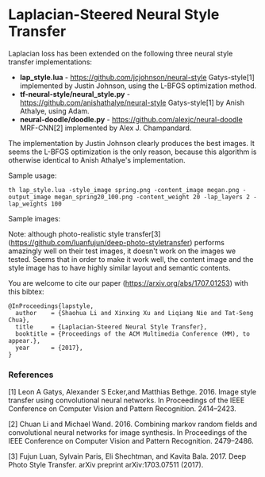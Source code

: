 # Laplacian-Steered Neural Style Transfer

Laplacian loss has been extended on the following three neural style transfer implementations: 

* **lap_style.lua** - https://github.com/jcjohnson/neural-style Gatys-style[1] implemented by Justin Johnson, using the L-BFGS optimization method.
* **tf-neural-style/neural_style.py** - https://github.com/anishathalye/neural-style Gatys-style[1] by Anish Athalye, using Adam. 
* **neural-doodle/doodle.py** - https://github.com/alexjc/neural-doodle MRF-CNN[2] implemented by Alex J. Champandard.

The implementation by Justin Johnson clearly produces the best images. It seems the L-BFGS optimization is the only reason, because this algorithm is otherwise identical to Anish Athalye's implementation.

Sample usage:
```
th lap_style.lua -style_image spring.png -content_image megan.png -output_image megan_spring20_100.png -content_weight 20 -lap_layers 2 -lap_weights 100
```

Sample images:

Note: although photo-realistic style transfer[3] (https://github.com/luanfujun/deep-photo-styletransfer) performs amazingly well on their test images, it doesn't work on the images we tested. Seems that in order to make it work well, the content image and the style image has to have highly similar layout and semantic contents.

You are welcome to cite our paper (https://arxiv.org/abs/1707.01253) with this bibtex:

```
@InProceedings{lapstyle,
  author    = {Shaohua Li and Xinxing Xu and Liqiang Nie and Tat-Seng Chua},
  title     = {Laplacian-Steered Neural Style Transfer},
  booktitle = {Proceedings of the ACM Multimedia Conference (MM), to appear.},
  year      = {2017},
}
```

### References
[1] Leon A Gatys, Alexander S Ecker,and Matthias Bethge. 2016. Image style transfer using convolutional neural networks. In Proceedings of the IEEE Conference on Computer Vision and Pattern Recognition. 2414–2423.

[2] Chuan Li and Michael Wand. 2016. Combining markov random fields and convolutional neural networks for image synthesis. In Proceedings of the IEEE Conference on Computer Vision and Pattern Recognition. 2479–2486.

[3] Fujun Luan, Sylvain Paris, Eli Shechtman, and Kavita Bala. 2017. Deep Photo Style Transfer. arXiv preprint arXiv:1703.07511 (2017).
